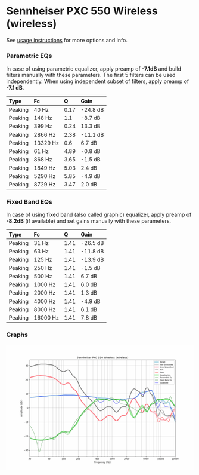 # Sennheiser PXC 550 Wireless (wireless)
See [usage instructions](https://github.com/jaakkopasanen/AutoEq#usage) for more options and info.

### Parametric EQs
In case of using parametric equalizer, apply preamp of **-7.1dB** and build filters manually
with these parameters. The first 5 filters can be used independently.
When using independent subset of filters, apply preamp of **-7.1 dB**.

| Type    | Fc       |    Q | Gain     |
|:--------|:---------|:-----|:---------|
| Peaking | 40 Hz    | 0.17 | -24.8 dB |
| Peaking | 148 Hz   | 1.1  | -8.7 dB  |
| Peaking | 399 Hz   | 0.24 | 13.3 dB  |
| Peaking | 2866 Hz  | 2.38 | -11.1 dB |
| Peaking | 13329 Hz | 0.6  | 6.7 dB   |
| Peaking | 61 Hz    | 4.89 | -0.8 dB  |
| Peaking | 868 Hz   | 3.65 | -1.5 dB  |
| Peaking | 1849 Hz  | 5.03 | 2.4 dB   |
| Peaking | 5290 Hz  | 5.85 | -4.9 dB  |
| Peaking | 8729 Hz  | 3.47 | 2.0 dB   |

### Fixed Band EQs
In case of using fixed band (also called graphic) equalizer, apply preamp of **-8.2dB**
(if available) and set gains manually with these parameters.

| Type    | Fc       |    Q | Gain     |
|:--------|:---------|:-----|:---------|
| Peaking | 31 Hz    | 1.41 | -26.5 dB |
| Peaking | 63 Hz    | 1.41 | -11.8 dB |
| Peaking | 125 Hz   | 1.41 | -13.9 dB |
| Peaking | 250 Hz   | 1.41 | -1.5 dB  |
| Peaking | 500 Hz   | 1.41 | 6.7 dB   |
| Peaking | 1000 Hz  | 1.41 | 6.0 dB   |
| Peaking | 2000 Hz  | 1.41 | 1.3 dB   |
| Peaking | 4000 Hz  | 1.41 | -4.9 dB  |
| Peaking | 8000 Hz  | 1.41 | 6.1 dB   |
| Peaking | 16000 Hz | 1.41 | 7.8 dB   |

### Graphs
![](./Sennheiser%20PXC%20550%20Wireless%20(wireless).png)